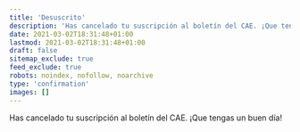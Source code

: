 ```yaml
---
title: 'Desuscrito'
description: 'Has cancelado tu suscripción al boletín del CAE. ¡Que tengas un buen día!'
date: 2021-03-02T18:31:48+01:00
lastmod: 2021-03-02T18:31:48+01:00
draft: false
sitemap_exclude: true
feed_exclude: true
robots: noindex, nofollow, noarchive
type: 'confirmation'
images: []
---
```


Has cancelado tu suscripción al boletín del CAE. ¡Que tengas un buen día!
